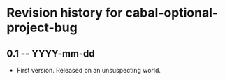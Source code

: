 # Revision history for cabal-optional-project-bug

## 0.1  -- YYYY-mm-dd

* First version. Released on an unsuspecting world.
